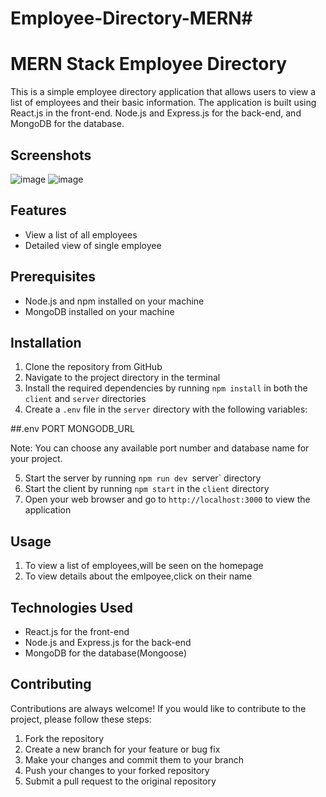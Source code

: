 # Employee-Directory-MERN# 
# MERN Stack Employee Directory

This is a simple employee directory application that allows users to view a list of employees and their basic information. The application is built using React.js in the front-end. Node.js and Express.js for the back-end, and MongoDB for the database.
## Screenshots
![image](https://user-images.githubusercontent.com/111218465/221854005-18d99680-b481-4a3b-865c-b2de657445f3.png)
![image](https://user-images.githubusercontent.com/111218465/221854113-a1ca5e53-3463-4105-a14b-468f1503c070.png)


## Features

- View a list of all employees
- Detailed view of single employee

## Prerequisites

- Node.js and npm installed on your machine
- MongoDB installed on your machine

## Installation

1. Clone the repository from GitHub
2. Navigate to the project directory in the terminal
3. Install the required dependencies by running `npm install` in both the `client` and `server` directories
4. Create a `.env` file in the `server` directory with the following variables:

##.env
PORT
MONGODB_URL


Note: You can choose any available port number and database name for your project.

5. Start the server by running `npm run dev `server` directory
6. Start the client by running `npm start` in the `client` directory
7. Open your web browser and go to `http://localhost:3000` to view the application

## Usage

1. To view a list of employees,will be seen on the homepage
2. To view details about the emlpoyee,click on their name

## Technologies Used

- React.js for the front-end
- Node.js and Express.js for the back-end
- MongoDB for the database(Mongoose)

## Contributing

Contributions are always welcome! If you would like to contribute to the project, please follow these steps:

1. Fork the repository
2. Create a new branch for your feature or bug fix
3. Make your changes and commit them to your branch
4. Push your changes to your forked repository
5. Submit a pull request to the original repository
